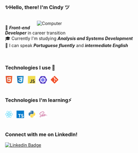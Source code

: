 ### ✨Hello, there! I'm Cindy ツ

<br>

<img src="https://raw.githubusercontent.com/MicaelliMedeiros/micaellimedeiros/master/image/computer-illustration.png" min-width="400px" max-width="400px" width="400px" align="right" alt="Computer">

🌱 ***Front-end Developer*** in career transition <br>
🎓 Currently I'm studying ***Analysis and Systems Development*** <br>
📍 I can speak ***Portuguese fluently*** and ***intermediate English***

<br>

### Technologies I use 🚀

<div> 
  <img src="./tecnologias/html.png" width="25" title="HTML5"/> &nbsp;
  <img src="./tecnologias/css.png" width="25" title="CSS3"/> &nbsp;
  <img src="./tecnologias/js.png" width="25" title="JavaScript"/> &nbsp;
  <img src="./tecnologias/eslint.png" width="27" title="Eslint"/> &nbsp;
  <img src="./tecnologias/git.png" width="25" title="Git"/> &nbsp;
</div>

<br>

### Technologies I'm learning⚡

<div>
  <img src="./tecnologias/react.png" width="25" title="ReactJS"/> &nbsp;
  <img src="./tecnologias/typescript.png" width="25" title="TypeScript"/> &nbsp;
  <img src="./tecnologias/python.png" width="27" title="Python"/> &nbsp;
  <img src="./tecnologias/sass.png" width="25" title="Sass"/> &nbsp;	
</div>

<br>

### Connect with me on LinkedIn!

[![Linkedin Badge](https://img.shields.io/badge/-Cindy%20Nascimento-6D67D0?style=flat-square&logo=Linkedin&logoColor=white&link=https://www.linkedin.com/in/eucindyn/)](https://www.linkedin.com/in/devscindy/) 

<!---->
  
 
	
        
        

        
